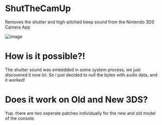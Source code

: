 # ShutTheCamUp
Removes the shutter and high-pitched beep sound from the Nintendo 3DS Camera App

![image](https://github.com/TehFridge/ShutTheCamUp/assets/85436576/e2c71d2a-f0c6-4166-b4f5-c48f268e05a0)
# How is it possible?!
The shutter sound was embedded in some system process, we just discovered it now lol. So i just decided to null the bytes with audio data, and it worked!

# Does it work on Old and New 3DS?
Yup. there are two seperate patches individually for the new and old model of the console.
